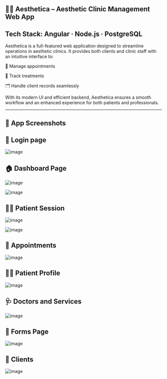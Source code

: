 💆‍♀️ Aesthetica – Aesthetic Clinic Management Web App
--
Tech Stack: Angular · Node.js · PostgreSQL
--
Aesthetica is a full-featured web application designed to streamline operations in aesthetic clinics. It provides both clients and clinic staff with an intuitive interface to:

📅 Manage appointments

💉 Track treatments

🗂️ Handle client records seamlessly

With its modern UI and efficient backend, Aesthetica ensures a smooth workflow and an enhanced experience for both patients and professionals.

----------------------------------------------------

📸 App Screenshots
--
🔐 Login page
--
![image](https://github.com/user-attachments/assets/c35810b5-7273-4582-8231-4aef644515ed)

 🏠 Dashboard Page 
--
![image](https://github.com/user-attachments/assets/cc2fd445-01c0-47ea-b686-1139561feb84)

![image](https://github.com/user-attachments/assets/347981d4-bdd8-442c-a667-843a6db12982)

👩‍⚕️ Patient Session 
--
![image](https://github.com/user-attachments/assets/0398cc7c-546e-42ea-946f-6c273e01300b)

![image](https://github.com/user-attachments/assets/2a0f2f46-a6d6-460b-9de5-3d7f1432808e)

📅  Appointments 
--
![image](https://github.com/user-attachments/assets/57e31e1f-0bea-4d47-bccb-fbb47a35907a)

🙍‍♂️  Patient Profile 
--
![image](https://github.com/user-attachments/assets/d4e32c95-6bc5-45e8-b915-bd2970229561)

 🩺 Doctors and Services 
--
![image](https://github.com/user-attachments/assets/4e8d5be6-4368-4223-a729-ff797ae7f253)

📄 Forms Page 
--
![image](https://github.com/user-attachments/assets/cfea5695-8c80-4b96-8490-aebaff09a5c1)

👥  Clients 
--
![image](https://github.com/user-attachments/assets/3f070ec9-f39c-4beb-b3f9-f6e05cad8a51)


